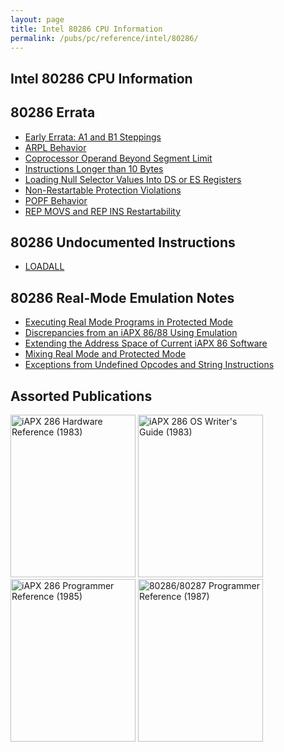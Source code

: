 ```yaml
---
layout: page
title: Intel 80286 CPU Information
permalink: /pubs/pc/reference/intel/80286/
---
```


Intel 80286 CPU Information
---------------------------

80286 Errata
------------

* [Early Errata: A1 and B1 Steppings](early_errata/)
* [ARPL Behavior](arpl/)
* [Coprocessor Operand Beyond Segment Limit](b2_b3_info/#coprocessor-operand-partially-beyond-limit-of-erc-segment)
* [Instructions Longer than 10 Bytes](extra_prefixes/)
* [Loading Null Selector Values Into DS or ES Registers](b2_b3_info/#loading-null-selector-values-into-ds-or-es-registers)
* [Non-Restartable Protection Violations](b2_b3_info/#non-restartable-protection-violations)
* [POPF Behavior](b2_b3_info/#popf-behavior)
* [REP MOVS and REP INS Restartability](rep_restart/)

80286 Undocumented Instructions
-------------------------------

* [LOADALL](loadall/)

80286 Real-Mode Emulation Notes
-------------------------------

* [Executing Real Mode Programs in Protected Mode](real_mode/)
* [Discrepancies from an iAPX 86/88 Using Emulation](real_mode/#discrepancies-from-an-iapx-86-88-using-emulation)
* [Extending the Address Space of Current iAPX 86 Software](real_mode/#extending-the-address-space-of-current-iapx-86-software)
* [Mixing Real Mode and Protected Mode](real_mode/#mixing-real-mode-and-protected-mode)
* [Exceptions from Undefined Opcodes and String Instructions](exceptions/)

Assorted Publications
---------------------

[<img src="https://s3-us-west-2.amazonaws.com/archive.pcjs.org/pubs/pc/reference/intel/iAPX_286_Hardware_Reference--1983/thumbs/iAPX_286_Hardware_Reference--1983.jpg" width="200" height="260" alt="iAPX 286 Hardware Reference (1983)"/>](http://bitsavers.trailing-edge.com/pdf/intel/_dataBooks/1983_iAPX_286_Hardware_Reference.pdf)
[<img src="https://s3-us-west-2.amazonaws.com/archive.pcjs.org/pubs/pc/reference/intel/iAPX_286_Operating_System_Writers_Guide--1983/thumbs/iAPX_286_Operating_System_Writers_Guide--1983.jpg" width="200" height="260" alt="iAPX 286 OS Writer's Guide (1983)"/>](http://bitsavers.trailing-edge.com/pdf/intel/_dataBooks/1983_iAPX_286_Operating_System_Writers_Guide.pdf)
[<img src="https://s3-us-west-2.amazonaws.com/archive.pcjs.org/pubs/pc/reference/intel/iAPX_286_Programmers_Reference_Manual--1985/thumbs/iAPX_286_Programmers_Reference_Manual--1985.jpg" width="200" height="260" alt="iAPX 286 Programmer Reference (1985)"/>](http://bitsavers.trailing-edge.com/pdf/intel/_dataBooks/1985_iAPX_286_Programmers_Reference_Manual.pdf)
[<img src="https://s3-us-west-2.amazonaws.com/archive.pcjs.org/pubs/pc/reference/intel/80286/progref/thumbs/80286_and_80287_Programmers_Reference_Manual_1987 1.jpeg" width="200" height="260" alt="80286/80287 Programmer Reference (1987)"/>](progref/)
